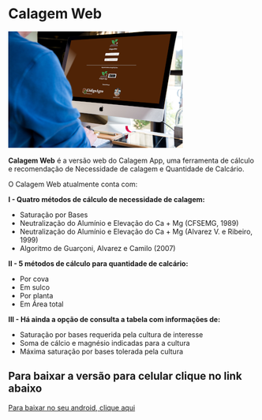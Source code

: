 # Calagem Web


![web](https://github.com/codigo-agro/calagemWeb/blob/master/static/images/github.png)


**Calagem Web** é a versão web do Calagem App, uma ferramenta de cálculo e recomendação de Necessidade de calagem e Quantidade de Calcário.

O Calagem Web atualmente conta com:

**I - Quatro métodos de cálculo de necessidade de calagem:**

- Saturação por Bases
- Neutralização do Alumínio e Elevação do Ca + Mg (CFSEMG, 1989)
- Neutralização do Alumínio e Elevação do Ca + Mg (Alvarez V. e Ribeiro, 1999)
- Algoritmo de Guarçoni, Alvarez e Camilo (2007)

**II - 5 métodos de cálculo para quantidade de calcário:**

- Por cova
- Em sulco
- Por planta
- Em Área total

**III - Há ainda a opção de consulta a tabela com informações de:**

- Saturação por bases requerida pela cultura de interesse
- Soma de cálcio e magnésio indicadas para a cultura
- Máxima saturação por bases tolerada pela cultura


## Para baixar a versão para celular clique no link abaixo

[Para baixar no seu android, clique aqui](https://bit.ly/3iq3Jne)
